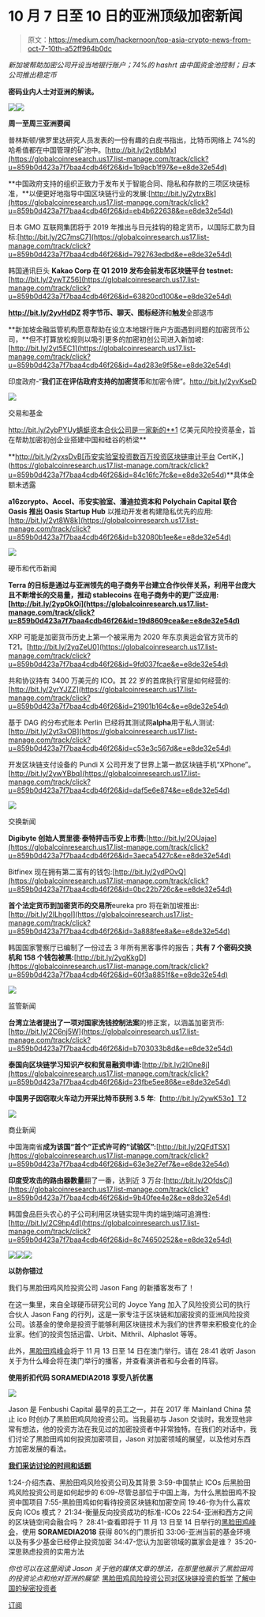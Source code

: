 # 10 月 7 日至 10 日的亚洲顶级加密新闻

> 原文：<https://medium.com/hackernoon/top-asia-crypto-news-from-oct-7-10th-a52ff964b0dc>

*新加坡帮助加密公司开设当地银行账户；74%的 hashrt 由中国资金池控制；日本公司推出稳定币*

**密码业内人士对亚洲的解读。**

![](img/b52d7c0f79fcf2ef2cc9b2bf2ab11fa5.png)![](img/7faad1fd756eccfb1da920b743f2c0ed.png)

**周一至周三亚洲要闻**

普林斯顿/佛罗里达研究人员发表的一份有趣的白皮书指出，比特币网络上 74%的哈希值都在中国管理的矿池中。[http://bit.ly/2yt8bMx](https://globalcoinresearch.us17.list-manage.com/track/click?u=859b0d423a7f7baa4cdb46f26&id=1b9acb1f97&e=e8de32e54d)

**中国政府支持的组织正致力于发布关于智能合同、隐私和存款的三项区块链标准，**以便更好地指导中国区块链行业的发展:[http://bit.ly/2ytrxBk](https://globalcoinresearch.us17.list-manage.com/track/click?u=859b0d423a7f7baa4cdb46f26&id=eb4b622638&e=e8de32e54d)

日本 GMO 互联网集团将于 2019 年推出与日元挂钩的稳定货币，以国际汇款为目标:[http://bit.ly/2C7msC7](https://globalcoinresearch.us17.list-manage.com/track/click?u=859b0d423a7f7baa4cdb46f26&id=792763edbd&e=e8de32e54d)

韩国通讯巨头 **Kakao Corp 在 Q1 2019 发布会前发布区块链平台 testnet:**[http://bit.ly/2ywTZ56](https://globalcoinresearch.us17.list-manage.com/track/click?u=859b0d423a7f7baa4cdb46f26&id=63820cd100&e=e8de32e54d)

**http://bit.ly/2yvHdDZ 将字节币、聊天、图标经济**和**触发**全部退市

**新加坡金融监管机构愿意帮助在设立本地银行账户方面遇到问题的加密货币公司，**但不打算放松规则以吸引更多的加密初创公司进入新加坡:[http://bit.ly/2yt5EC1](https://globalcoinresearch.us17.list-manage.com/track/click?u=859b0d423a7f7baa4cdb46f26&id=4ad283e9f5&e=e8de32e54d)

印度政府-“**我们正在评估政府支持的加密货币**和加密令牌”。http://bit.ly/2yvKseD

![](img/a3eae26595a16c46b6f879238e5cbfc0.png)

交易和基金

http://bit.ly/2ybPYUy蜻蜓资本合伙公司是一家新的**1 亿美元风险投资基金，旨在帮助加密初创企业搭建中国和硅谷的桥梁**

**http://bit.ly/2yxsDvB[币安实验室投资数百万投资区块链审计平台 CertiK，](https://globalcoinresearch.us17.list-manage.com/track/click?u=859b0d423a7f7baa4cdb46f26&id=84c16fc7fc&e=e8de32e54d)**具体金额未透露

**a16zcrypto、Accel、币安实验室、潘迪拉资本和 Polychain Capital 联合 Oasis 推出 Oasis Startup Hub** 以推动开发者构建隐私优先的应用:[http://bit.ly/2yt8W8k](https://globalcoinresearch.us17.list-manage.com/track/click?u=859b0d423a7f7baa4cdb46f26&id=b32080b1ee&e=e8de32e54d)

![](img/35aa606611acca669a662e904ec6ee20.png)

硬币和代币新闻

**Terra 的目标是通过与亚洲领先的电子商务平台建立合作伙伴关系，利用平台庞大且不断增长的交易量，推动 stablecoins 在电子商务中的更广泛应用:[http://bit.ly/2ypOkOi](https://globalcoinresearch.us17.list-manage.com/track/click?u=859b0d423a7f7baa4cdb46f26&id=19d8609cea&e=e8de32e54d)**

XRP 可能是加密货币历史上第一个被采用为 2020 年东京奥运会官方货币的 T21。[http://bit.ly/2yqZeU0](https://globalcoinresearch.us17.list-manage.com/track/click?u=859b0d423a7f7baa4cdb46f26&id=9fd037fcae&e=e8de32e54d)

共和协议持有 3400 万美元的 ICO。其 22 岁的首席执行官是如何经营的:[http://bit.ly/2yrYJZZ](https://globalcoinresearch.us17.list-manage.com/track/click?u=859b0d423a7f7baa4cdb46f26&id=21901b164c&e=e8de32e54d)

基于 DAG 的分布式账本 Perlin 已经将其测试网**alpha**用于私人测试:[http://bit.ly/2yt3xOB](https://globalcoinresearch.us17.list-manage.com/track/click?u=859b0d423a7f7baa4cdb46f26&id=c53e3c567d&e=e8de32e54d)

开发区块链支付设备的 Pundi X 公司开发了世界上第一款区块链手机“XPhone”。[http://bit.ly/2ywYBbq](https://globalcoinresearch.us17.list-manage.com/track/click?u=859b0d423a7f7baa4cdb46f26&id=daf5e6e874&e=e8de32e54d)

![](img/e39f586be2e9a66dc0728ace3e583068.png)

交换新闻

**Digibyte 创始人贾里德·泰特抨击币安上市费:**[http://bit.ly/2OUajae](https://globalcoinresearch.us17.list-manage.com/track/click?u=859b0d423a7f7baa4cdb46f26&id=3aeca5427c&e=e8de32e54d)

Bitfinex 现在拥有第二富有的钱包:[http://bit.ly/2ydPOvQ](https://globalcoinresearch.us17.list-manage.com/track/click?u=859b0d423a7f7baa4cdb46f26&id=0bc22b726c&e=e8de32e54d)

**首个法定货币到加密货币的交易所**eureka pro 将在新加坡推出:[http://bit.ly/2ILhgoI](https://globalcoinresearch.us17.list-manage.com/track/click?u=859b0d423a7f7baa4cdb46f26&id=3a888fee8a&e=e8de32e54d)

韩国国家警察厅已编制了一份过去 3 年所有黑客事件的报告；**共有 7 个密码交换机和 158 个钱包被黑:**[http://bit.ly/2yqKkgD](https://globalcoinresearch.us17.list-manage.com/track/click?u=859b0d423a7f7baa4cdb46f26&id=60f3a8851f&e=e8de32e54d)

![](img/ffbbf35c9052e1c67cb746306f365ba8.png)

监管新闻

**台湾立法者提出了一项对国家洗钱控制法案**的修正案，以涵盖加密货币:[http://bit.ly/2C6nj5W](https://globalcoinresearch.us17.list-manage.com/track/click?u=859b0d423a7f7baa4cdb46f26&id=b703033b8d&e=e8de32e54d)

**泰国向区块链学习知识产权和贸易融资申请:**[http://bit.ly/2IOne8j](https://globalcoinresearch.us17.list-manage.com/track/click?u=859b0d423a7f7baa4cdb46f26&id=23fbe5ee86&e=e8de32e54d)

**中国男子因窃取火车动力开采比特币获刑 3.5 年**:【http://bit.ly/2ywK53o】T2

![](img/d359d02bdfe7ae8f850398d6a8a47116.png)

商业新闻

中国海南省**成为该国“首个”正式许可的“试验区”:**[http://bit.ly/2QFdTSX](https://globalcoinresearch.us17.list-manage.com/track/click?u=859b0d423a7f7baa4cdb46f26&id=63e3e27ef7&e=e8de32e54d)

**印度受攻击的路由器数量**翻了一番，达到近 3 万台:[http://bit.ly/2OfdsCj](https://globalcoinresearch.us17.list-manage.com/track/click?u=859b0d423a7f7baa4cdb46f26&id=9b40fee4e2&e=e8de32e54d)

韩国食品巨头农心的子公司利用区块链实现牛肉的端到端可追溯性:[http://bit.ly/2C9hp4d](https://globalcoinresearch.us17.list-manage.com/track/click?u=859b0d423a7f7baa4cdb46f26&id=8c74650252&e=e8de32e54d)

![](img/b5a7eefb04b9c08b09386cd6d33e7a38.png)![](img/bb95fde3e9b1a9051f233ef50ca7cc19.png)![](img/ba04c8c693b0ecf32c4d2c59c463ee43.png)

**以防你错过**

我们与黑脸田鸡风险投资公司 Jason Fang 的新播客发布了！

在这一集里，来自全球硬币研究公司的 Joyce Yang 加入了风险投资公司的执行合伙人 Jason Fang 的行列，这是一家专注于区块链和加密投资的亚洲风险投资公司。该基金的使命是投资于能够利用区块链技术为我们的世界带来积极变化的企业家。他们的投资包括迅雷、Urbit、Mithril、Alphaslot 等等。

此外，[黑脸田鸡峰会](https://globalcoinresearch.us17.list-manage.com/track/click?u=859b0d423a7f7baa4cdb46f26&id=4edc0773ae&e=e8de32e54d)将于 11 月 13 日至 14 日在澳门举行。请在 28:41 收听 Jason 关于为什么峰会将在澳门举行的播客，并查看演讲者和与会者的阵容。

**使用折扣代码 SORAMEDIA2018 享受八折优惠**

![](img/324b802410e7ba0a3397b80939000a1a.png)

Jason 是 Fenbushi Capital 最早的员工之一，并在 2017 年 Mainland China 禁止 ico 时创办了黑脸田鸡风险投资公司。当我最初与 Jason 交谈时，我发现他非常有想法，他的投资方法在我见过的加密投资者中非常独特。在我们的对话中，我们讨论了黑脸田鸡如何投资加密项目，Jason 对加密领域的展望，以及他对东西方加密发展的看法。

[**我们采访讨论的时间和话题**](https://globalcoinresearch.us17.list-manage.com/track/click?u=859b0d423a7f7baa4cdb46f26&id=e912763193&e=e8de32e54d)

1:24-介绍杰森、黑脸田鸡风险投资公司及其背景
3:59-中国禁止 ICOs 后黑脸田鸡风险投资公司是如何起步的
6:09-尽管总部位于中国上海，为什么黑脸田鸡不投资中国项目
7:55-黑脸田鸡如何看待投资区块链和加密空间
19:46-你为什么喜欢反向 ICOs 模式？
21:34-衡量反向投资成功的标准-ICOs
22:54-亚洲和西方之间的区块链空间会融合吗？
28:41-查看即将于 11 月 13 日至 14 日举行的[黑脸田鸡峰会](https://globalcoinresearch.us17.list-manage.com/track/click?u=859b0d423a7f7baa4cdb46f26&id=60e21f0b49&e=e8de32e54d)，使用 **SORAMEDIA2018** 获得 80%的门票折扣
33:06-亚洲当前的基金环境以及有多少基金已经停止投资加密
34:47-您认为加密领域的赢家会是谁？
35:20-深思熟虑投资的实用方法

*你也可以在这里阅读 Jason 关于他的媒体文章的想法，在那里他展示了黑脸田鸡的投资论点和他对亚洲的展望:*
[黑脸田鸡风险投资公司对区块链投资的哲学](https://globalcoinresearch.us17.list-manage.com/track/click?u=859b0d423a7f7baa4cdb46f26&id=2436da8364&e=e8de32e54d)
[了解中国的秘密投资者](https://globalcoinresearch.us17.list-manage.com/track/click?u=859b0d423a7f7baa4cdb46f26&id=72ec2f99b6&e=e8de32e54d)

[订阅](https://globalcoinresearch.us17.list-manage.com/track/click?u=859b0d423a7f7baa4cdb46f26&id=c6ca5150a0&e=e8de32e54d)
